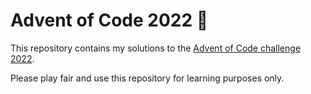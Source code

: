 # Advent of Code 2022 🎄

This repository contains my solutions to the [Advent of Code challenge 2022](https://adventofcode.com/2022).

Please play fair and use this repository for learning purposes only.

